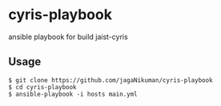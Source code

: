 cyris-playbook
====
ansible playbook for build jaist-cyris

## Usage
```
$ git clone https://github.com/jagaNikuman/cyris-playbook
$ cd cyris-playbook
$ ansible-playbook -i hosts main.yml
```
